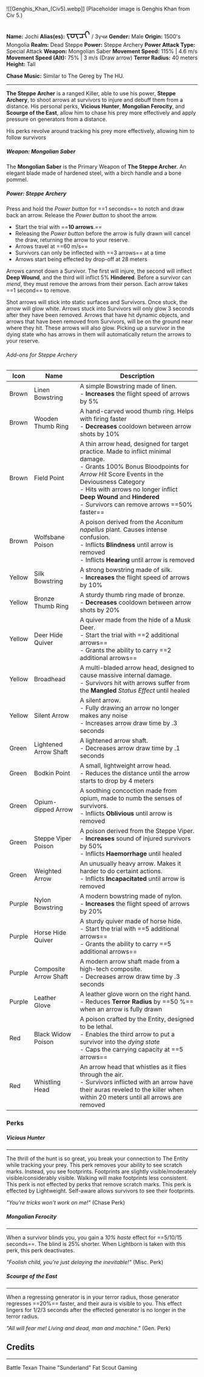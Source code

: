 ![[Genghis_Khan_(Civ5).webp]]
(Placeholder image is Genghis Khan from Civ 5.)

**Name:** Jochi 
**Alias(es):** <span style="font-size:27px">ᠵᠦᠴᠢ</span> / Зүчи
**Gender:** Male
**Origin:** 1500's Mongolia
**Realm:** Dead Steppe
**Power:** Steppe Archery
**Power Attack Type:** Special Attack
**Weapon:** Mongolian Saber
**Movement Speed:** 115% | 4.6 m/s
**Movement Speed (Alt):** 75% | 3 m/s (Draw arrow)
**Terror Radius:** 40 meters
**Height:** Tall

**Chase Music:** Similar to The Gereg by The HU.

---
**The Steppe Archer** is a ranged Killer, able to use his power, **Steppe Archery**, to shoot arrows at survivors to injure and debuff them from a distance. His personal perks, **Vicious Hunter**, **Mongolian Ferocity**, and **Scourge of the East**, allow him to chase his prey more effectively and apply pressure on generators from a distance.

His perks revolve around tracking his prey more effectively, allowing him to follow survivors 

##### Weapon: Mongolian Saber
The **Mongolian Saber** is the Primary Weapon of **The Steppe Archer**. An elegant blade made of hardened steel, with a birch handle and a bone pommel. 

##### Power: Steppe Archery
Press and hold the *Power button* for ==1 seconds== to notch and draw back an arrow.
Release the *Power button* to shoot the arrow.
- Start the trial with ==**10 arrows**.==
- Releasing the *Power button* before the arrow is fully drawn will cancel the draw, returning the arrow to your reserve.
- Arrows travel at ==60 m/s==
- Survivors can only be inflected with ==3 arrows== at a time
- Arrows start being effected by drop-off at 28 meters

Arrows cannot down a Survivor. The first will injure, the second will inflect **Deep Wound**, and the third will inflict 5% **Hindered**. Before a survivor can *mend*, they must remove the arrows from their person. Each arrow takes ==1 second== to remove.

Shot arrows will stick into static surfaces and Survivors. Once stuck, the arrow will glow white. Arrows stuck into Survivors will only glow 3 seconds after they have been removed. Arrows that have hit dynamic objects, and arrows that have been removed from Survivors, will be on the ground near where they hit. These arrows will also glow. Picking up a survivor in the dying state who has arrows in them will automatically return the arrows to your reserve.

###### Add-ons for Steppe Archery

| Icon   | Name                  | Description                                                                                                                                                                                                                                                                                                |
| ------ | --------------------- | ---------------------------------------------------------------------------------------------------------------------------------------------------------------------------------------------------------------------------------------------------------------------------------------------------------- |
| Brown  | Linen Bowstring       | A simple Bowstring made of linen. <br> - **Increases** the flight speed of arrows by 5%                                                                                                                                                                                                                    |
| Brown  | Wooden Thumb Ring     | A hand-carved wood thumb ring. Helps with firing faster <br> - **Decreases** cooldown between arrow shots by 10%                                                                                                                                                                                           |
| Brown  | Field Point           | A thin arrow head, designed for target practice. Made to inflict minimal damage. <br> - Grants 100% Bonus Bloodpoints for *Arrow Hit* Score Events in the Deviousness Category <br> - Hits with arrows no longer inflict **Deep Wound** and **Hindered** <br> - Survivors can remove arrows ==50% faster== |
| Brown  | Wolfsbane Poison      | A poison derived from the *Aconitum napellus* plant. Causes intense confusion. <br> - Inflicts **Blindness** until arrow is removed <br> - Inflicts **Hearing** until arrow is removed                                                                                                                     |
| Yellow | Silk Bowstring        | A strong bowstring made of silk. <br> - **Increases** the flight speed of arrows by 10%                                                                                                                                                                                                                    |
| Yellow | Bronze Thumb Ring     | A sturdy thumb ring made of bronze. <br> - **Decreases** cooldown between arrow shots by 20%                                                                                                                                                                                                               |
| Yellow | Deer Hide Quiver      | A quiver made from the hide of a Musk Deer. <br> - Start the trial with ==2 additional arrows== <br> - Grants the ability to carry ==2 additional arrows==                                                                                                                                                 |
| Yellow | Broadhead             | A multi-bladed arrow head, designed to cause massive internal damage. <br> - Survivors hit with arrows suffer from the **Mangled** *Status Effect* until healed                                                                                                                                            |
| Yellow | Silent Arrow          | A silent arrow. <br> - Fully drawing an arrow no longer makes any noise <br> - Increases arrow draw time by .3 seconds                                                                                                                                                                                                                                                                                                         |
| Green  | Lightened Arrow Shaft | A lightened arrow shaft. <br> - Decreases arrow draw time by .1 seconds                                                                                                                                                                                                                                    |
| Green  | Bodkin Point          | A small, lightweight arrow head. <br> - Reduces the distance until the arrow starts to drop by 4 meters                                                                                                                                                                                                    |
| Green  | Opium-dipped Arrow    | A soothing concoction made from opium, made to numb the senses of survivors. <br> - Inflicts **Oblivious** until arrow is removed                                                                                                                                                                          |
| Green  | Steppe Viper Poison   | A poison derived from the Steppe Viper. <br> - **Increases** sound of injured survivors by 50% <br> - Inflicts **Haemorrhage** until healed                                                                                                                                                                |
| Green  | Weighted Arrow        | An unusually heavy arrow. Makes it harder to do certaint actions. <br> - Inflicts **Incapacitated** until arrow is removed                                                                                                                                                                                 |
| Purple | Nylon Bowstring       | A modern bowstring made of nylon. <br> - **Increases** the flight speed of arrows by 20%                                                                                                                                                                                                                   |
| Purple | Horse Hide Quiver     | A sturdy quiver made of horse hide. <br> - Start the trial with ==5 additional arrows== <br> - Grants the ability to carry ==5 additional arrows==                                                                                                                                                         |
| Purple | Composite Arrow Shaft | A modern arrow shaft made from a high-tech composite. <br> - Decreases arrow draw time by .3 seconds                                                                                                                                                                                                       |
| Purple | Leather Glove         | A leather glove worn on the right hand. <br> - Reduces **Terror Radius** by ==50 %== when an arrow is fully drawn                                                                                                                                                                                          |
| Red    | Black Widow Poison    | A poison crafted by the Entity, designed to be lethal. <br> - Enables the third arrow to put a survivor into the *dying state* <br> - Caps the carrying capacity at ==5 arrows==                                                                                                                           |
| Red    | Whistling Head        | An arrow head that whistles as it flies through the air. <br> - Survivors inflicted with an arrow have their auras reveled to the killer when within 20 meters until all arrows are removed                                                                                                                |


### Perks

##### Vicious Hunter
---
The thrill of the hunt is so great, you break your connection to The Entity while tracking your prey. This perk removes your ability to see scratch marks. Instead, you see footprints. Footprints are slightly visible/moderately visible/considerably visible. Walking will make footprints less consistent. This perk is not effected by perks that remove scratch marks. This perk is effected by Lightweight. Self-aware allows survivors to see their footprints.

*"You're tricks won't work on me!"* (Chase Perk)
##### Mongolian Ferocity
---
When a survivor blinds you, you gain a *10% haste* effect for ==5/10/15 seconds==. The blind is 25% shorter. When Lightborn is taken with this perk, this perk deactivates.

*"Foolish child, you're just delaying the inevitable!"* (Misc. Perk)
##### Scourge of the East
---
When a regressing generator is in your terror radius, those generator regresses ==20%== faster, and their aura is visible to you. This effect lingers for 1/2/3 seconds after the effected generator is no longer in the terror radius.

*"All will fear me! Living and dead, man and machine."* (Gen. Perk)


## Credits
---
Battle Texan
Thaine "Sunderland"
Fat Scout Gaming
